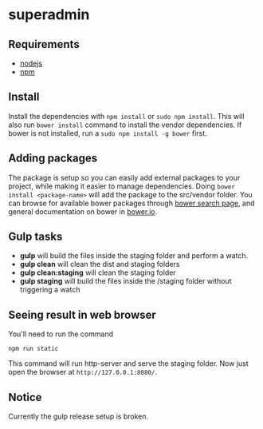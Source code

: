 # superadmin

## Requirements
- [nodejs](https://nodejs.org/)
- [npm](https://www.npmjs.com/)

## Install
Install the dependencies with `npm install` or `sudo npm install`. This will also run `bower install` command to install the vendor dependencies. If bower is not installed, run a `sudo npm install -g bower` first.

## Adding packages
The package is setup so you can easily add external packages to your project, while making it easier to manage dependencies. Doing
`bower install <package-name>` will add the package to the src/vendor folder. You can browse for available bower packages through [bower search page](http://bower.io/search/), and general documentation on bower in [bower.io](http://bower.io/).

## Gulp tasks
- **gulp** will build the files inside the staging folder and perform a watch.
- **gulp clean** will clean the dist and staging folders
- **gulp clean:staging** will clean the staging folder
- **gulp staging** will build the files inside the /staging folder without triggering a watch

## Seeing result in web browser
You'll need to run the command
```
npm run static
```
This command will run http-server and serve the staging folder.
Now just open the browser at ```http://127.0.0.1:8080/```.

## Notice
Currently the gulp release setup is broken.
